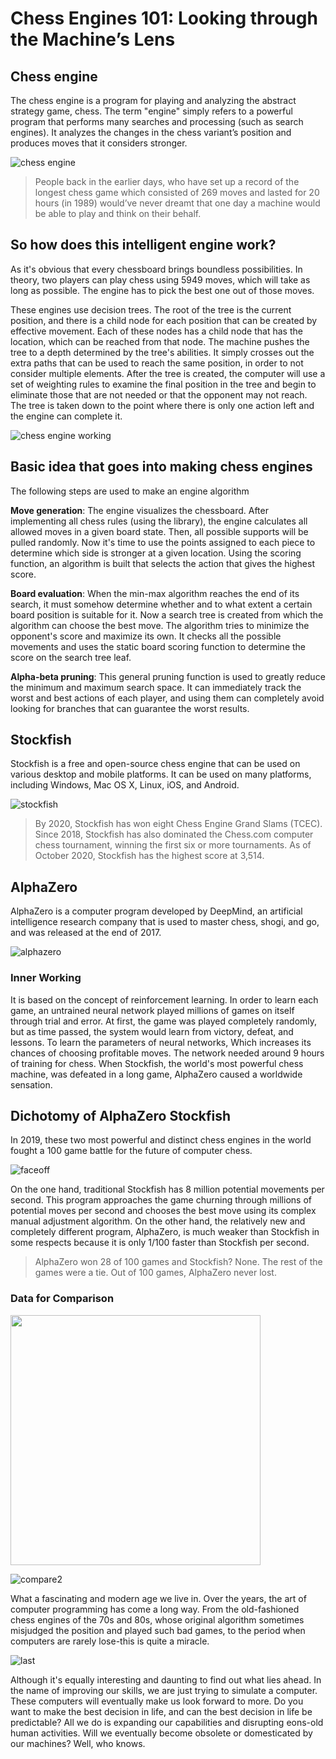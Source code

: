 # **Chess Engines 101: Looking through the Machine’s Lens**

## Chess engine
The chess engine is a program for playing and analyzing the abstract strategy game, chess. The term "engine" simply refers to a powerful program that performs many searches and processing (such as search engines). It analyzes the changes in the chess variant’s position and produces moves that it considers stronger. 

![chess engine](https://user-images.githubusercontent.com/60272753/119963738-131c8c80-bfc6-11eb-8710-1e7a2de0836a.png)

> People back in the earlier days, who have set up a record of the longest chess game which consisted of 269 moves and lasted for 20 hours (in 1989) would’ve never dreamt that one day a machine would be able to play and think on their behalf.

## So how does this intelligent engine work?
As it's obvious that every chessboard brings boundless possibilities. In theory, two players can play chess using 5949 moves, which will take as long as possible. The engine has to pick the best one out of those moves. 

These engines use decision trees. The root of the tree is the current position, and there is a child node for each position that can be created by effective movement. Each of these nodes has a child node that has the location, which can be reached from that node. The machine pushes the tree to a depth determined by the tree's abilities. It simply crosses out the extra paths that can be used to reach the same position, in order to not consider multiple elements. After the tree is created, the computer will use a set of weighting rules to examine the final position in the tree and begin to eliminate those that are not needed or that the opponent may not reach. The tree is taken down to the point where there is only one action left and the engine can complete it.

![chess engine working](https://user-images.githubusercontent.com/60272753/119963729-10ba3280-bfc6-11eb-8111-5e9858fd16a6.png)

## Basic idea that goes into making chess engines

The following steps are used to make an engine algorithm

**Move generation**: The engine visualizes the chessboard. After implementing all chess rules (using the library), the engine calculates all allowed moves in a given board state. Then, all possible supports will be pulled randomly. Now it's time to use the points assigned to each piece to determine which side is stronger at a given location. Using the scoring function, an algorithm is built that selects the action that gives the highest score.

**Board evaluation**: When the min-max algorithm reaches the end of its search, it must somehow determine whether and to what extent a certain board position is suitable for it. Now a search tree is created from which the algorithm can choose the best move. The algorithm tries to minimize the opponent's score and maximize its own. It checks all the possible movements and uses the static board scoring function to determine the score on the search tree leaf.

**Alpha-beta pruning**: This general pruning function is used to greatly reduce the minimum and maximum search space. It can immediately track the worst and best actions of each player, and using them can completely avoid looking for branches that can guarantee the worst results.
 
## Stockfish
Stockfish is a free and open-source chess engine that can be used on various desktop and mobile platforms. It can be used on many platforms, including Windows, Mac OS X, Linux, iOS, and Android. 

![stockfish](https://user-images.githubusercontent.com/60272753/119963763-19126d80-bfc6-11eb-9497-d469181f6234.jpeg)

> By 2020, Stockfish has won eight Chess Engine Grand Slams (TCEC). Since 2018, Stockfish has also dominated the Chess.com computer chess tournament, winning the first six or more tournaments. As of October 2020, Stockfish has the highest score at 3,514. 

## AlphaZero
AlphaZero is a computer program developed by DeepMind, an artificial intelligence research company that is used to master chess, shogi, and go, and was released at the end of 2017. 

![alphazero](https://user-images.githubusercontent.com/60272753/119963726-10219c00-bfc6-11eb-8dc1-54c8925bf06f.jpeg)

### Inner Working
It is based on the concept of reinforcement learning. In order to learn each game, an untrained neural network played millions of games on itself through trial and error. At first, the game was played completely randomly, but as time passed, the system would learn from victory, defeat, and lessons. To learn the parameters of neural networks, Which increases its chances of choosing profitable moves. The network needed around 9 hours of training for chess. When Stockfish, the world's most powerful chess machine, was defeated in a long game, AlphaZero caused a worldwide sensation.

## Dichotomy of AlphaZero Stockfish
In 2019, these two most powerful and distinct chess engines in the world fought a 100 game battle for the future of computer chess. 

![faceoff](https://user-images.githubusercontent.com/60272753/119963751-16b01380-bfc6-11eb-9f81-1b0aca1104af.png)

On the one hand, traditional Stockfish has 8 million potential movements per second. This program approaches the game churning through millions of potential moves per second and chooses the best move using its complex manual adjustment algorithm. 
On the other hand, the relatively new and completely different program, AlphaZero, is much weaker than Stockfish in some respects because it is only 1/100 faster than Stockfish per second. 

> AlphaZero won 28 of 100 games and Stockfish? None. The rest of the games were a tie. Out of 100 games, AlphaZero never lost.
### Data for Comparison

<img src="https://user-images.githubusercontent.com/60272753/119963744-144db980-bfc6-11eb-9e1d-c45131390a72.jpg" height="400"/><br>

![compare2](https://user-images.githubusercontent.com/60272753/119964919-50cde500-bfc7-11eb-8dac-b246f18892ea.jpg)

What a fascinating and modern age we live in. Over the years, the art of computer programming has come a long way. From the old-fashioned chess engines of the 70s and 80s, whose original algorithm sometimes misjudged the position and played such bad games, to the period when computers are rarely lose-this is quite a miracle.

![last](https://user-images.githubusercontent.com/60272753/119963755-1748aa00-bfc6-11eb-8408-b04b63268c58.jpg)

Although it's equally interesting and daunting to find out what lies ahead. In the name of improving our skills, we are just trying to simulate a computer. These computers will eventually make us look forward to more. Do you want to make the best decision in life, and can the best decision in life be predictable? All we do is expanding our capabilities and disrupting eons-old human activities.  Will we eventually become obsolete or domesticated by our machines? Well, who knows.